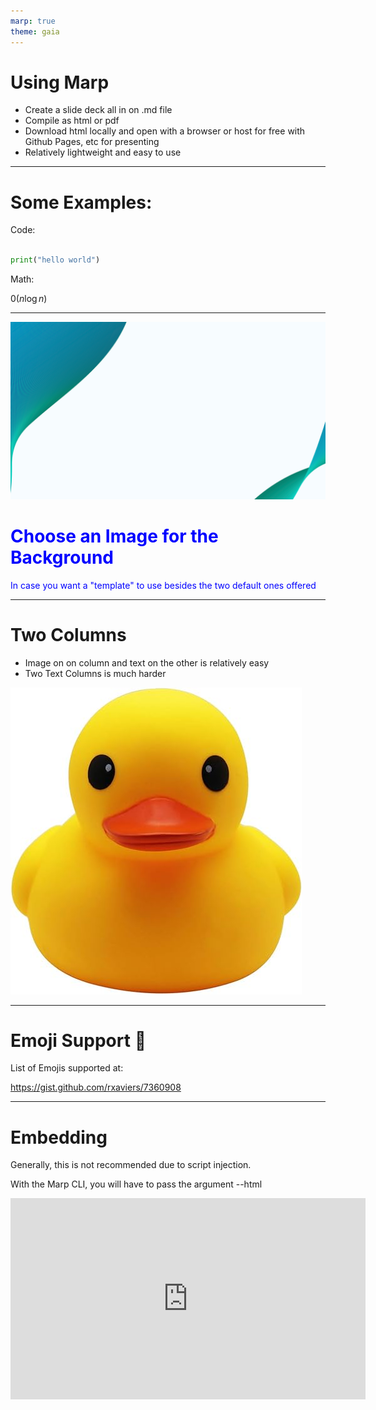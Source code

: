```yaml
---
marp: true
theme: gaia
---
```


# Using Marp

* Create a slide deck all in on .md file
* Compile as html or pdf
* Download html locally and open with a browser or host for free with Github Pages, etc for presenting
* Relatively lightweight and easy to use

---

# Some Examples:

Code:

```python

print("hello world")

```

Math:

$\mathcal{0}(n\log{n})$

---

![bg hue-rotate:90deg saturate](background/background.jpg)

# <span style="color: blue;">Choose an Image for the Background</span>

<span style="color: blue;">In case you want a "template" to use besides the two default ones offered</span>

---

# Two Columns
* Image on on column and text on the other is relatively easy
* Two Text Columns is much harder


![bg left](images/rubberduck.jpg)

---

# Emoji Support :rocket:

List of Emojis supported at:

https://gist.github.com/rxaviers/7360908


---

# Embedding

Generally, this is not recommended due to script injection.

With the Marp CLI, you will have to pass the argument --html

<iframe width="568" height="322" src="https://www.youtube.com/embed/EzQ-p41wNEE" title="Never use PowerPoint again" frameborder="0" allow="accelerometer; autoplay; clipboard-write; encrypted-media; gyroscope; picture-in-picture; web-share" allowfullscreen></iframe>
